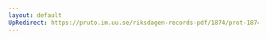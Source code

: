 ```yaml
---
layout: default
UpRedirect: https://pruto.im.uu.se/riksdagen-records-pdf/1874/prot-1874--fk--220/prot-1874--fk--220_001.pdf
---
```

